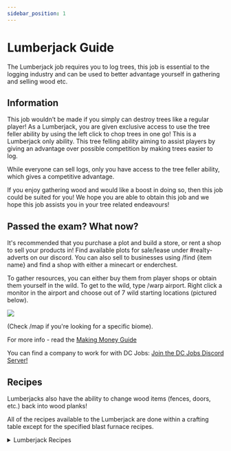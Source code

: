 ```yaml
---
sidebar_position: 1
---
```


# Lumberjack Guide

The Lumberjack job requires you to log trees, this job is essential to the logging industry and can be used to better advantage yourself in gathering and selling wood etc.

## Information

This job wouldn’t be made if you simply can destroy trees like a regular player! As a Lumberjack, you are given exclusive access to use the tree feller ability by using the left click to chop trees in one go! This is a Lumberjack only ability. This tree felling ability aiming to assist players by giving an advantage over possible competition by making trees easier to log.

While everyone can sell logs, only you have access to the tree feller ability, which gives a competitive advantage.

If you enjoy gathering wood and would like a boost in doing so, then this job could be suited for you! We hope you are able to obtain this job and we hope this job assists you in your tree related endeavours!

## Passed the exam? What now?

It's recommended that you purchase a plot and build a store, or rent a shop to sell your products in! Find available plots for sale/lease under #realty-adverts on our discord. You can also sell to businesses using /find {item name} and find a shop with either a minecart or enderchest. 

To gather resources, you can either buy them from player shops or obtain them yourself in the wild. To get to the wild, type /warp airport. Right click a monitor in the airport and choose out of 7 wild starting locations (pictured below).

![](https://i.imgur.com/tzWfNL8.png)

(Check /map if you're looking for a specific biome).

For more info - read the [Making Money Guide](https://democracycraft.net/threads/making-money.1410/)

You can find a company to work for with DC Jobs: [Join the DC Jobs Discord Server!](https://discord.gg/Q8rNjddjjh)

## Recipes

Lumberjacks also have the ability to change wood items (fences, doors, etc.) back into wood planks!

All of the recipes available to the Lumberjack are done within a crafting table except for the specified blast furnace recipes.

<details>
  <summary>Lumberjack Recipes</summary>
  
- slab -> 1 plank
  
- fence -> 1 plank
  
- stair -> 1 plank
  
- door -> 1 plank
  
- trapdoor -> 1 plank
  
- fence gate -> 1 plank
  
- boat -> 2 planks
  
- sign -> 1 plank
</details>
